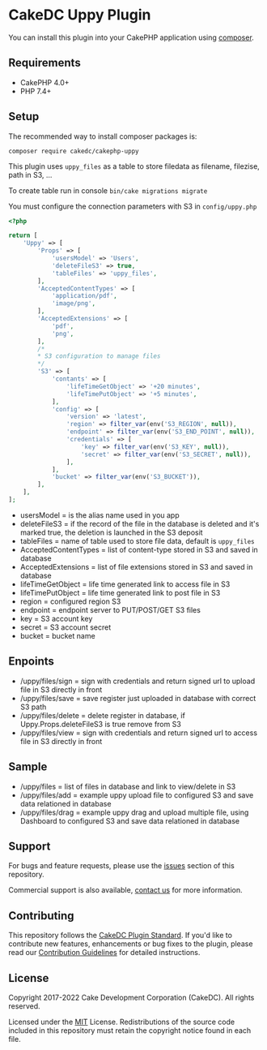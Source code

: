 CakeDC Uppy Plugin
======================

You can install this plugin into your CakePHP application using [composer](https://getcomposer.org).

Requirements
------------

* CakePHP 4.0+
* PHP 7.4+


Setup
-----

The recommended way to install composer packages is:

`composer require cakedc/cakephp-uppy`

This plugin uses `uppy_files` as a table to store filedata as filename, filezise, path in S3, ...

To create table run in console `bin/cake migrations migrate`

You must configure the connection parameters with S3 in `config/uppy.php`

```php
<?php

return [
    'Uppy' => [
        'Props' => [
            'usersModel' => 'Users',
            'deleteFileS3' => true,
            'tableFiles' => 'uppy_files',
        ],
        'AcceptedContentTypes' => [
            'application/pdf',
            'image/png',
        ],
        'AcceptedExtensions' => [
            'pdf',
            'png',
        ],
        /*
        * S3 configuration to manage files
        */
        'S3' => [
            'contants' => [
                'lifeTimeGetObject' => '+20 minutes',
                'lifeTimePutObject' => '+5 minutes',
            ],
            'config' => [
                'version' => 'latest',
                'region' => filter_var(env('S3_REGION', null)),
                'endpoint' => filter_var(env('S3_END_POINT', null)),
                'credentials' => [
                    'key' => filter_var(env('S3_KEY', null)),
                    'secret' => filter_var(env('S3_SECRET', null)),
                ],
            ],
            'bucket' => filter_var(env('S3_BUCKET')),
        ],
    ],
];
```

- usersModel = is the alias name used in you app
- deleteFileS3 = if the record of the file in the database is deleted and it's marked true, the deletion is launched in the S3 deposit
- tableFiles = name of table used to store file data, default is `uppy_files`
- AcceptedContentTypes = list of content-type stored in S3 and saved in database
- AcceptedExtensions = list of file extensions stored in S3 and saved in database
- lifeTimeGetObject = life time generated link to access file in S3
- lifeTimePutObject = life time generated link to post file in S3
- region = configured region S3
- endpoint = endpoint server to PUT/POST/GET S3 files 
- key = S3 account key          
- secret = S3 account secret
- bucket = bucket name

Enpoints
-------

- /uppy/files/sign = sign with credentials and return signed url to upload file in S3 directly in front
- /uppy/files/save = save register just uploaded in database with correct S3 path
- /uppy/files/delete = delete register in database, if Uppy.Props.deleteFileS3 is true remove from S3
- /uppy/files/view = sign with credentials and return signed url to access file in S3 directly in front

Sample
-------

- /uppy/files = list of files in database and link to view/delete in S3
- /uppy/files/add = example uppy upload file to configured S3 and save data relationed in database
- /uppy/files/drag = example uppy drag and upload multiple file, using Dashboard to configured S3 and save data relationed in database


Support
-------

For bugs and feature requests, please use the [issues](https://github.com/cakedc/categories/issues) section of this repository.

Commercial support is also available, [contact us](https://www.cakedc.com/contact) for more information.

Contributing
------------

This repository follows the [CakeDC Plugin Standard](https://www.cakedc.com/plugin-standard). If you'd like to contribute new features, enhancements or bug fixes to the plugin, please read our [Contribution Guidelines](https://www.cakedc.com/contribution-guidelines) for detailed instructions.

License
-------

Copyright 2017-2022 Cake Development Corporation (CakeDC). All rights reserved.

Licensed under the [MIT](http://www.opensource.org/licenses/mit-license.php) License. Redistributions of the source code included in this repository must retain the copyright notice found in each file.


